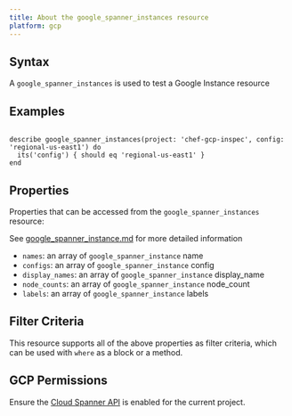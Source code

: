 ```yaml
---
title: About the google_spanner_instances resource
platform: gcp
---
```


## Syntax
A `google_spanner_instances` is used to test a Google Instance resource

## Examples
```

describe google_spanner_instances(project: 'chef-gcp-inspec', config: 'regional-us-east1') do
  its('config') { should eq 'regional-us-east1' }
end
```

## Properties
Properties that can be accessed from the `google_spanner_instances` resource:

See [google_spanner_instance.md](google_spanner_instance.md) for more detailed information
  * `names`: an array of `google_spanner_instance` name
  * `configs`: an array of `google_spanner_instance` config
  * `display_names`: an array of `google_spanner_instance` display_name
  * `node_counts`: an array of `google_spanner_instance` node_count
  * `labels`: an array of `google_spanner_instance` labels

## Filter Criteria
This resource supports all of the above properties as filter criteria, which can be used
with `where` as a block or a method.

## GCP Permissions

Ensure the [Cloud Spanner API](https://console.cloud.google.com/apis/library/spanner.googleapis.com/) is enabled for the current project.
